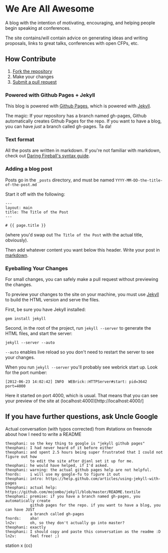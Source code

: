 # We Are All Awesome

A blog with the intention of motivating, encouraging, and helping people begin speaking at conferences.

The site contains/will contain advice on generating ideas and writing proposals, links to great talks, conferences with open CFPs, etc.

## How Contribute

1. [Fork the repository](https://help.github.com/articles/fork-a-repo)
2. Make your changes
3. [Submit a pull request](https://help.github.com/articles/using-pull-requests)

### Powered with Github Pages + Jekyll

This blog is powered with [Github Pages](https://help.github.com/articles/using-jekyll-with-pages), which is powered with [Jekyll](https://github.com/mojombo/jekyll/blob/master/README.textile).

The magic: If your repository has a branch named gh-pages, Github automatically creates Github Pages for the repo. If you want to have a blog, you can have *just* a branch called gh-pages. Ta da!

### Text format

All the posts are written in markdown. If you're not familiar with markdown, check out [Daring Fireball's syntax guide](http://daringfireball.net/projects/markdown/syntax).

### Adding a blog post

Posts go in the `_posts` directory, and must be named `YYYY-MM-DD-the-title-of-the-post.md`

Start it off with the following:

```
---
layout: main
title: The Title of the Post
---

# {{ page.title }}
```

(where you'd swap out `The Title of the Post` with the actual title, obviously).

Then add whatever content you want below this header. Write your post in [markdown](http://daringfireball.net/projects/markdown/syntax).

### Eyeballing Your Changes

For small changes, you can safely make a pull request without previewing the changes.

To preview your changes to the site on your machine, you must use [Jekyll](https://github.com/mojombo/jekyll/blob/master/README.textile) to build the HTML version and serve the files.

First, be sure you have Jekyll installed:

    gem install jekyll

Second, in the root of the project, run `jekyll --server` to generate the HTML files, and start the server:

    jekyll --server --auto

`--auto` enables live reload so you don't need to restart the server to see your changes.

When you run `jekyll --server` you'll probably see webrick start up. Look for the port number:

    [2012-06-23 14:02:42] INFO  WEBrick::HTTPServer#start: pid=3642 port=4000

Here it started on port 4000, which is usual. That means that you can see your preview of the site at (localhost:4000)[http://localhost:4000/]

## If you have further questions, ask Uncle Google

Actual conversation (with typos corrected) from #stationx on freenode about how I need to write a README

    theophani: so the key thing to google is "jekyll github pages"
    theophani: I had never heard of it before either
    theophani: and spent 2.5 hours being super frustrated that I could not figure out how
               to edit the site after @janl set it up for me.
    theophani: he would have helped, if I'd asked.
    theophani: warning: the actual github pages help are not helpful.
    fnords:    i will use my google-fu to figure it out
    theophani: intro: https://help.github.com/articles/using-jekyll-with-pages
    theophani: actual help: https://github.com/mojombo/jekyll/blob/master/README.textile
    theophani: premise: if you have a branch named gh-pages, you automatically create
               github pages for the repo. if you want to have a blog, you can have JUST
               a branch called gh-pages
    fnords:    aha!
    ln2v:      oh, so they don't actually go into master?
    theophani: exactly
    theophani: I should copy and paste this conversation as the readme :D
    ln2v:      feel free! ;)

station x (cc)
